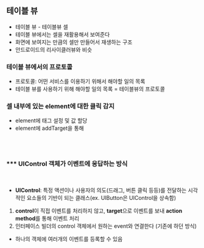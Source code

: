 ## 테이블 뷰
- 테이블 뷰 - 테이블뷰 셀
- 테이블 뷰에서는 셀을 재활용해서 보여준다 
- 화면에 보여지는 만큼의 셀만 만들어서 재생하는 구조
- 안드로이드의 리사이클러뷰와 비슷 

### 테이블 뷰에서의 프로토콜 
- 프로토콜: 어떤 서비스를 이용하기 위해서 해야할 일의 목록 
- 테이블 뷰를 사용하기 위해 해야할 일의 목록 = 테이블뷰의 프로토콜
  

### 셀 내부에 있는 element에 대한 클릭 감지 
- element에 태그 설정 및 값 할당 
- element에 addTarget을 통해 

<br>
<br>

### *** UIControl 객체가 이벤트에 응답하는 방식
<br>

- **UIControl**: 특정 액션이나 사용자의 의도(드래그, 버튼 클릭 등등)를 전달하는 시각적인 요소들의 기반이 되는 클래스(ex. UIButton은 UIControl을 상속함)
  
1. **control**이 직접 이벤트를 처리하지 않고, **target**으로 이벤트를 보내 **action method**를 통해 이벤트 처리
2. 인터페이스 빌더의 control 객체에서 원하는 event와 연결한다 (기존에 하던 방식)

- 하나의 객체에 여러개의 이벤트를 등록할 수 있음
  

